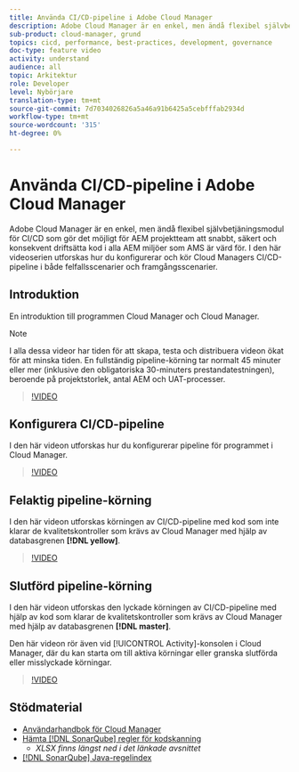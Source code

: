```yaml
---
title: Använda CI/CD-pipeline i Adobe Cloud Manager
description: Adobe Cloud Manager är en enkel, men ändå flexibel självbetjäningsmodul för CI/CD som gör det möjligt för AEM projektteam att snabbt, säkert och konsekvent driftsätta kod i alla AEM miljöer som AMS är värd för. I den här videoserien utforskas hur du konfigurerar och kör Cloud Managers CI/CD-pipeline i både felfallsscenarier och framgångsscenarier.
sub-product: cloud-manager, grund
topics: cicd, performance, best-practices, development, governance
doc-type: feature video
activity: understand
audience: all
topic: Arkitektur
role: Developer
level: Nybörjare
translation-type: tm+mt
source-git-commit: 7d7034026826a5a46a91b6425a5cebfffab2934d
workflow-type: tm+mt
source-wordcount: '315'
ht-degree: 0%

---
```



# Använda CI/CD-pipeline i Adobe Cloud Manager

Adobe Cloud Manager är en enkel, men ändå flexibel självbetjäningsmodul för CI/CD som gör det möjligt för AEM projektteam att snabbt, säkert och konsekvent driftsätta kod i alla AEM miljöer som AMS är värd för. I den här videoserien utforskas hur du konfigurerar och kör Cloud Managers CI/CD-pipeline i både felfallsscenarier och framgångsscenarier.

## Introduktion

En introduktion till programmen Cloud Manager och Cloud Manager.

>[!NOTE]
>
>I alla dessa videor har tiden för att skapa, testa och distribuera videon ökat för att minska tiden. En fullständig pipeline-körning tar normalt 45 minuter eller mer (inklusive den obligatoriska 30-minuters prestandatestningen), beroende på projektstorlek, antal AEM och UAT-processer.

>[!VIDEO](https://video.tv.adobe.com/v/23082/?quality=12&learn=on)

## Konfigurera CI/CD-pipeline

I den här videon utforskas hur du konfigurerar pipeline för programmet i Cloud Manager.

>[!VIDEO](https://video.tv.adobe.com/v/23083/?quality=12&learn=on)

## Felaktig pipeline-körning

I den här videon utforskas körningen av CI/CD-pipeline med kod som inte klarar de kvalitetskontroller som krävs av Cloud Manager med hjälp av databasgrenen **[!DNL yellow]**.

>[!VIDEO](https://video.tv.adobe.com/v/23084/?quality=12&learn=on)

## Slutförd pipeline-körning

I den här videon utforskas den lyckade körningen av CI/CD-pipeline med hjälp av kod som klarar de kvalitetskontroller som krävs av Cloud Manager med hjälp av databasgrenen **[!DNL master]**.

Den här videon rör även vid [!UICONTROL Activity]-konsolen i Cloud Manager, där du kan starta om till aktiva körningar eller granska slutförda eller misslyckade körningar.

>[!VIDEO](https://video.tv.adobe.com/v/23085/?quality=12&learn=on)

## Stödmaterial

* [Användarhandbok för Cloud Manager](https://helpx.adobe.com/experience-manager/cloud-manager/user-guide.html)
* [Hämta  [!DNL SonarQube] regler för kodskanning](https://helpx.adobe.com/experience-manager/cloud-manager/using/understand-your-test-results.html#CodeQualityTesting)
   * *XLSX finns längst ned i det länkade avsnittet*
* [[!DNL SonarQube] Java-regelindex](https://rules.sonarsource.com/java/)
